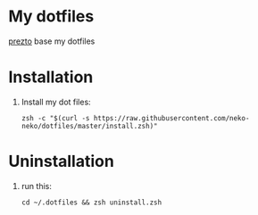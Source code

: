 # My dotfiles
[prezto](https://github.com/sorin-ionescu/prezto) base my dotfiles

# Installation
1. Install my dot files:  
    ```
    zsh -c "$(curl -s https://raw.githubusercontent.com/neko-neko/dotfiles/master/install.zsh)"
    ```

# Uninstallation
1. run this:  
    ```
    cd ~/.dotfiles && zsh uninstall.zsh
    ```
